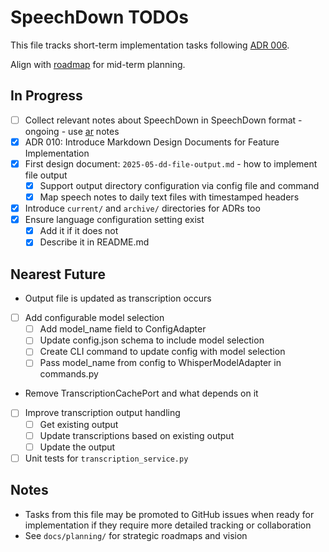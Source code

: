 # SpeechDown TODOs

This file tracks short-term implementation tasks following [ADR 006](docs/adrs/006_task_tracking_approach.md).

Align with [roadmap](docs/planning/roadmap.md) for mid-term planning.

## In Progress

- [ ] Collect relevant notes about SpeechDown in SpeechDown format - ongoing - use [ar](docs/notes/ar.md) notes
- [x] ADR 010: Introduce Markdown Design Documents for Feature Implementation
- [x] First design document: `2025-05-dd-file-output.md` - how to implement file output
  - [x] Support output directory configuration via config file and command
  - [x] Map speech notes to daily text files with timestamped headers
- [x] Introduce `current/` and `archive/` directories for ADRs too
- [x] Ensure language configuration setting exist
  - [x] Add it if it does not
  - [x] Describe it in README.md

## Nearest Future

- Output file is updated as transcription occurs
- [ ] Add configurable model selection
  - [ ] Add model_name field to ConfigAdapter
  - [ ] Update config.json schema to include model selection
  - [ ] Create CLI command to update config with model selection
  - [ ] Pass model_name from config to WhisperModelAdapter in commands.py
- Remove TranscriptionCachePort and what depends on it
- [ ] Improve transcription output handling
  - [ ] Get existing output
  - [ ] Update transcriptions based on existing output
  - [ ] Update the output
- [ ] Unit tests for `transcription_service.py`

## Notes

- Tasks from this file may be promoted to GitHub issues when ready for implementation if they require more detailed tracking or collaboration
- See `docs/planning/` for strategic roadmaps and vision
